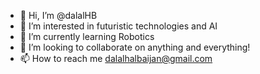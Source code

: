 - 👋 Hi, I’m @dalalHB
- 👀 I’m interested in futuristic technologies and AI
- 🌱 I’m currently learning Robotics
- 💞️ I’m looking to collaborate on anything and everything!
- 📫 How to reach me dalalhalbaijan@gmail.com

<!---
dalalHB/dalalHB is a ✨ special ✨ repository because its `README.md` (this file) appears on your GitHub profile.
You can click the Preview link to take a look at your changes.
--->
